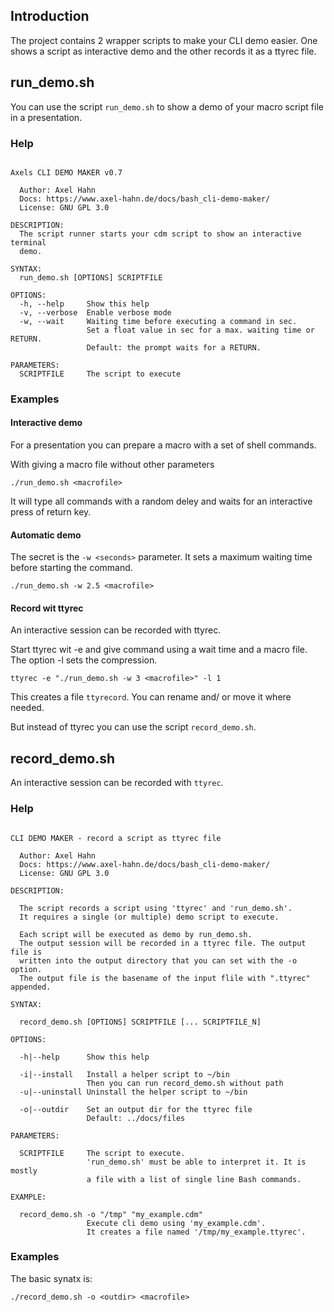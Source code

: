 ## Introduction

The project contains 2 wrapper scripts to make your CLI demo easier. One shows a script as interactive demo and the other records it as a ttyrec file.

## run_demo.sh

You can use the script `run_demo.sh` to show a demo of your macro script file in a presentation.

### Help

```text

Axels CLI DEMO MAKER v0.7

  Author: Axel Hahn
  Docs: https://www.axel-hahn.de/docs/bash_cli-demo-maker/
  License: GNU GPL 3.0

DESCRIPTION:
  The script runner starts your cdm script to show an interactive terminal
  demo.

SYNTAX:
  run_demo.sh [OPTIONS] SCRIPTFILE

OPTIONS:
  -h, --help     Show this help
  -v, --verbose  Enable verbose mode
  -w, --wait     Waiting time before executing a command in sec.
                 Set a float value in sec for a max. waiting time or RETURN.
                 Default: the prompt waits for a RETURN.

PARAMETERS:
  SCRIPTFILE     The script to execute

```

### Examples

#### Interactive demo

For a presentation you can prepare a macro with a set of shell commands.

With giving a macro file without other parameters

`./run_demo.sh <macrofile>`

It will type all commands with a random deley and waits for an interactive press of return key.

#### Automatic demo

The secret is the `-w <seconds>` parameter. It sets a maximum waiting time before starting the command.

`./run_demo.sh -w 2.5 <macrofile>`

#### Record wit ttyrec

An interactive session can be recorded with ttyrec.

Start ttyrec wit -e and give command using a wait time and a macro file. The option -l sets the compression.

`ttyrec -e "./run_demo.sh -w 3 <macrofile>" -l 1`

This creates a file `ttyrecord`. You can rename and/ or move it where needed.

But instead of ttyrec you can use the script `record_demo.sh`.  

## record_demo.sh

An interactive session can be recorded with `ttyrec`.

### Help

```text

CLI DEMO MAKER - record a script as ttyrec file

  Author: Axel Hahn
  Docs: https://www.axel-hahn.de/docs/bash_cli-demo-maker/
  License: GNU GPL 3.0

DESCRIPTION:

  The script records a script using 'ttyrec' and 'run_demo.sh'.
  It requires a single (or multiple) demo script to execute.

  Each script will be executed as demo by run_demo.sh.
  The output session will be recorded in a ttyrec file. The output file is
  written into the output directory that you can set with the -o option.
  The output file is the basename of the input flile with ".ttyrec" appended.

SYNTAX:

  record_demo.sh [OPTIONS] SCRIPTFILE [... SCRIPTFILE_N]

OPTIONS:

  -h|--help      Show this help

  -i|--install   Install a helper script to ~/bin
                 Then you can run record_demo.sh without path
  -u|--uninstall Uninstall the helper script to ~/bin

  -o|--outdir    Set an output dir for the ttyrec file
                 Default: ../docs/files

PARAMETERS:

  SCRIPTFILE     The script to execute.
                 'run_demo.sh' must be able to interpret it. It is mostly
                 a file with a list of single line Bash commands.

EXAMPLE:

  record_demo.sh -o "/tmp" "my_example.cdm"
                 Execute cli demo using 'my_example.cdm'.
                 It creates a file named '/tmp/my_example.ttyrec'.

```

### Examples

The basic synatx is:

`./record_demo.sh -o <outdir> <macrofile>`
